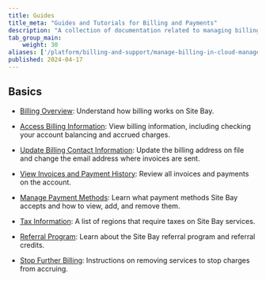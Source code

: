 ```yaml
---
title: Guides
title_meta: "Guides and Tutorials for Billing and Payments"
description: "A collection of documentation related to managing billing, payments, and other related topics on the Site Bay platform."
tab_group_main:
    weight: 30
aliases: ['/platform/billing-and-support/manage-billing-in-cloud-manager/','/guides/manage-billing-in-cloud-manager/','/products/tools/billing/guides/']
published: 2024-04-17
---
```


## Basics

- [Billing Overview](/docs/products/platform/billing/): Understand how billing works on Site Bay.

- [Access Billing Information](/docs/products/platform/billing/guides/access-billing/): View billing information, including checking your account balancing and accrued charges.

- [Update Billing Contact Information](/docs/products/platform/billing/guides/update-billing-contact-info/): Update the billing address on file and change the email address where invoices are sent.

- [View Invoices and Payment History](/docs/products/platform/billing/guides/view-history/): Review all invoices and payments on the account.

- [Manage Payment Methods](/docs/products/platform/billing/guides/payment-methods/): Learn what payment methods Site Bay accepts and how to view, add, and remove them.


- [Tax Information](/docs/products/platform/billing/guides/tax-information/): A list of regions that require taxes on Site Bay services.

- [Referral Program](/docs/products/platform/billing/guides/referral-program/): Learn about the Site Bay referral program and referral credits.

- [Stop Further Billing](/docs/products/platform/billing/guides/stop-billing/): Instructions on removing services to stop charges from accruing.